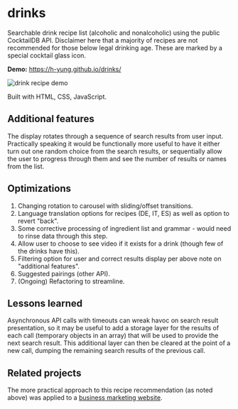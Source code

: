 # drinks
Searchable drink recipe list (alcoholic and nonalcoholic) using the public CocktailDB API. Disclaimer here that a majority of recipes are not recommended for those below legal drinking age. These are marked by a special cocktail glass icon.

**Demo:** https://h-yung.github.io/drinks/

![drink recipe demo](https://i.postimg.cc/J08VwzK2/drinks-demo.jpg)

Built with HTML, CSS, JavaScript.

## Additional features
The display rotates through a sequence of search results from user input. 
Practically speaking it would be functionally more useful to have it either turn out one random choice from the search results, or sequentially allow the user to progress through them and see the number of results or names from the list.

## Optimizations
1. Changing rotation to carousel with sliding/offset transitions.
2. Language translation options for recipes (DE, IT, ES) as well as option to revert "back".
3. Some corrective processing of ingredient list and grammar - would need to rinse data through this step.
4. Allow user to choose to see video if it exists for a drink (though few of the drinks have this).
5. Filtering option for user and correct results display per above note on "additional features".
6. Suggested pairings (other API).
7. (Ongoing) Refactoring to streamline.

## Lessons learned
Asynchronous API calls with timeouts can wreak havoc on search result presentation, so it may be useful to add a storage layer for the results of each call (temporary objects in an array) that will be used to provide the next search result. This additional layer can then be cleared at the point of a new call, dumping the remaining search results of the previous call.

## Related projects
The more practical approach to this recipe recommendation (as noted above) was applied to a [business marketing website](unplanned-diversion-59th-st.netlify.app/).

